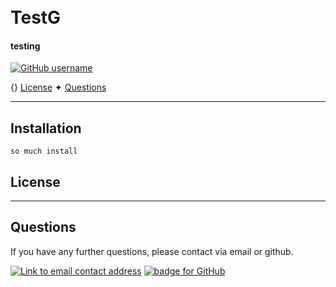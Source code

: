 
<h1 align="centre">
  <br>
  TestG
</h1>

<h4 align="centre">testing</h4>

<p align="centre">

  [![GitHub username](https://img.shields.io/badge/username-caoimhejyoti-green?style=for-the-badge)](https://github.com/caoimhejyoti)
</p>

<p align="centre">
  {}
  <a href="#license">License</a> ✦
  <a href="#questions">Questions</a> 
</p>

----------------------------------------------------------------
 

## Installation
    so much install 

 

 

 

## License


----------------------------------------------------------------

## Questions 
If you have any further questions, please contact via email or github.

<a href="mailto:"><img alt="Link to email contact address" src="https://img.shields.io/badge/email-D14836?style=for-the-badge" target="_blank" /></a>  <a href="https://github.com/caoimhejyoti"><img alt="badge for GitHub" src="https://img.shields.io/badge/github-%23121011.svg?style=for-the-badge&logo=github&logoColor=white" target="_blank" /></a>